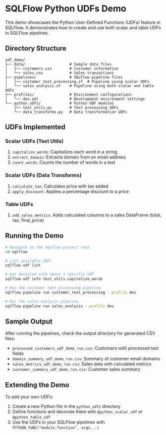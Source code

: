 # SQLFlow Python UDFs Demo

This demo showcases the Python User-Defined Functions (UDFs) feature in SQLFlow. It demonstrates how to create and use both scalar and table UDFs in SQLFlow pipelines.

## Directory Structure

```
udf_demo/
├── data/                    # Sample data files
│   ├── customers.csv        # Customer information
│   └── sales.csv            # Sales transactions
├── pipelines/               # SQLFlow pipeline files
│   ├── customer_text_processing.sf  # Pipeline using scalar UDFs
│   └── sales_analysis.sf    # Pipeline using both scalar and table UDFs
├── profiles/                # Environment configurations
│   └── dev.yml              # Development environment settings
└── python_udfs/             # Python UDF modules
    ├── text_utils.py        # Text processing UDFs
    └── data_transforms.py   # Data transformation UDFs
```

## UDFs Implemented

### Scalar UDFs (Text Utils)

1. `capitalize_words`: Capitalizes each word in a string
2. `extract_domain`: Extracts domain from an email address
3. `count_words`: Counts the number of words in a text

### Scalar UDFs (Data Transforms)

1. `calculate_tax`: Calculates price with tax added
2. `apply_discount`: Applies a percentage discount to a price

### Table UDFs

1. `add_sales_metrics`: Adds calculated columns to a sales DataFrame (total, tax, final_price)

## Running the Demo

```bash
# Navigate to the SQLFlow project root
cd sqlflow

# List available UDFs
sqlflow udf list

# Get detailed info about a specific UDF
sqlflow udf info text_utils.capitalize_words

# Run the customer text processing pipeline
sqlflow pipeline run customer_text_processing --profile dev

# Run the sales analysis pipeline
sqlflow pipeline run sales_analysis --profile dev
```

## Sample Output

After running the pipelines, check the output directory for generated CSV files:

- `processed_customers_udf_demo_run.csv`: Customers with processed text fields
- `domain_summary_udf_demo_run.csv`: Summary of customer email domains
- `sales_metrics_udf_demo_run.csv`: Sales data with calculated metrics
- `customer_summary_udf_demo_run.csv`: Customer sales summary

## Extending the Demo

To add your own UDFs:

1. Create a new Python file in the `python_udfs` directory
2. Define functions and decorate them with `@python_scalar_udf` or `@python_table_udf`
3. Use the UDFs in your SQLFlow pipelines with `PYTHON_FUNC("module.function", args...)` 